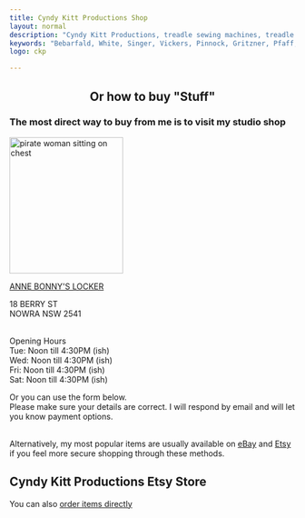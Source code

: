 ```yaml
---
title: Cyndy Kitt Productions Shop
layout: normal
description: "Cyndy Kitt Productions, treadle sewing machines, treadle sewing machine parts, sewing machine parts, vintage treadle sewing machines, reproduction sewing machine manuals, sewing machine manual, sewing, clothing, accessories, costume, bags, eco friendly, green machine, craft, treadle, design, eco sewing, sustainable craft"
keywords: "Bebarfald, White, Singer, Vickers, Pinnock, Gritzner, Pfaff, treadle sewing machine, vintage sewing machine, sewing machine manual, sewing"
logo: ckp

---
```


<h2 class="my-4" align="center">Or how to buy "Stuff"</h2>
<div class="container justify-content-center">
<div class="row">
<div class="col-12 text-center">
<h3 class="mb-0">The most direct way to buy from me is to visit my studio shop</h3>
<p><img alt="pirate woman sitting on chest" class="img-fluid my-1" src="{{ "assets/pic/abl.png" |relative_url }}" width="200" height="240"></p>
<p class="h5"><a href="https://anne-bonnys-locker.business.site/">ANNE BONNY'S LOCKER</a></p>
<p class="h5">18 BERRY ST<br>
NOWRA NSW 2541</p>
<p class="h5"><br>
Opening Hours<br>
Tue: Noon till 4:30PM (ish) <br>
Wed: Noon till 4:30PM (ish) <br>
Fri: Noon till 4:30PM (ish) <br>
Sat: Noon till 4:30PM (ish) 
</p>
<p class="h3">Or you can use the form below.<br>Please make sure your details are correct. I will respond by email and will let you know payment options.</p>
<script type="text/javascript" src="https://form.jotform.com/jsform/202288676644062"></script>
<p class="h4"><br>
Alternatively, my most popular items are usually available on <a href="http://stores.ebay.com.au/Cyndy-Kitt-Productions">eBay</a> and <a href="//www.etsy.com/shop/cyndykitt">Etsy</a> if you feel more secure shopping through these methods.</p>
  <h2>Cyndy Kitt Productions Etsy Store</h2>
  <div> 
    <script type="text/javascript" src="//www.etsy.com/etsy_mini.js"></script>
    <script type="text/javascript">new EtsyNameSpace.Mini(5963395, 'shop','gallery',3,3).renderIframe();</script>
  </div>
  <p class="h3">You can also <a href="{{ "pricelist/orders.html" | relative_url }}"> order items directly </a></p>
</div><!-- end col -->
</div><!-- end row -->
</div><!-- end container -->
